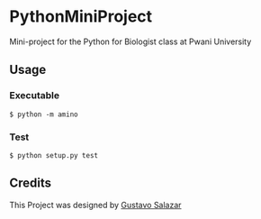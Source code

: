 # PythonMiniProject
Mini-project for the Python for Biologist class at Pwani University


## Usage

### Executable
```
$ python -m amino
```

### Test
```
$ python setup.py test

```

## Credits
This Project was designed by [Gustavo Salazar]()
